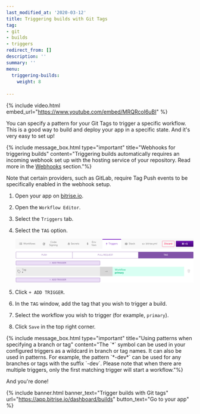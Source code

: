 ```yaml
---
last_modified_at: '2020-03-12'
title: Triggering builds with Git Tags
tag:
- git
- builds
- triggers
redirect_from: []
description: ''
summary: ''
menu:
  triggering-builds:
    weight: 8

---
```

{% include video.html embed_url="https://www.youtube.com/embed/MRQRcoI6uBI" %}

You can specify a pattern for your Git Tags to trigger a specific workflow. This is a good way to build and deploy your app in a specific state. And it's very easy to set up!

{% include message_box.html type="important" title="Webhooks for triggering builds" content="Triggering builds automatically requires an incoming webhook set up with the hosting service of your repository. Read more in the [Webhooks](/webhooks/webhooks-index/) section."%}

Note that certain providers, such as GitLab, require Tag Push events to be specifically enabled in the webhook setup.

1. Open your app on [bitrise.io](https://www.bitrise.io).
2. Open the `Workflow Editor`.
3. Select the `Triggers` tab.
4. Select the `TAG` option.

   ![{{ page.title }}](/img/tag-trigger.png)
5. Click `+ ADD TRIGGER`.
6. In the `TAG` window, add the tag that you wish to trigger a build.
7. Select the workflow you wish to trigger (for example, `primary`).
8. Click `Save` in the top right corner.

{% include message_box.html type="important" title="Using patterns when specifying a branch or tag" content="The \`\*\` symbol can be used in your configured triggers as a wildcard in branch or tag names. It can also be used in patterns. For example, the pattern \`\*-dev\*\` can be used for any branches or tags with the suffix \`-dev\`. Please note that when there are multiple triggers, only the first matching trigger will start a workflow."%}

And you're done!

{% include banner.html banner_text="Trigger builds with Git tags" url="https://app.bitrise.io/dashboard/builds" button_text="Go to your app" %}
